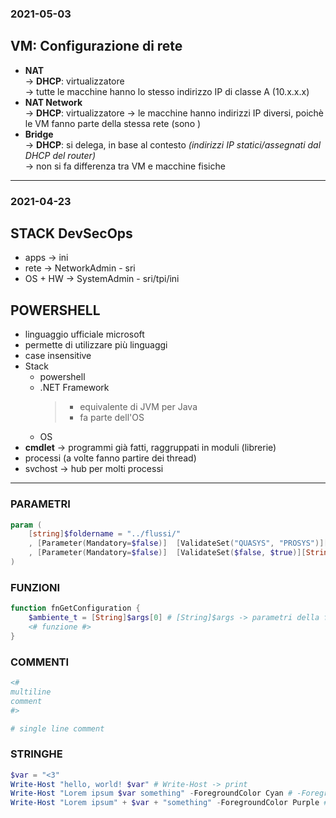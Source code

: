 ### 2021-05-03

## VM: Configurazione di rete

- **NAT**\
    -> **DHCP**: virtualizzatore\
    -> tutte le macchine hanno lo stesso indirizzo IP di classe A (10.x.x.x)
- **NAT Network**\
    -> **DHCP**: virtualizzatore
    -> le macchine hanno indirizzi IP diversi, poichè le VM fanno parte della stessa rete (sono )
- **Bridge**\
    -> **DHCP**: si delega, in base al contesto _(indirizzi IP statici/assegnati dal DHCP del router)_\
    -> non si fa differenza tra VM e macchine fisiche

---

### 2021-04-23

## STACK DevSecOps

- apps -> ini
- rete -> NetworkAdmin - sri
- OS + HW -> SystemAdmin - sri/tpi/ini

## POWERSHELL
- linguaggio ufficiale microsoft
- permette di utilizzare più linguaggi
- case insensitive
- Stack
    - powershell
    - .NET Framework 
        > - equivalente di JVM per Java
        > - fa parte dell'OS
    - OS
- **cmdlet** -> programmi già fatti, raggruppati in moduli (librerie)
- processi (a volte fanno partire dei thread)
- svchost -> hub per molti processi

---

### PARAMETRI
```powershell
param (
    [string]$foldername = "../flussi/"
    , [Parameter(Mandatory=$false)]  [ValidateSet("QUASYS", "PROSYS")][String]$ambiente = "QUASYS"
    , [Parameter(Mandatory=$false)]  [ValidateSet($false, $true)][String]$boolexesql = $false
)
```

### FUNZIONI
```powershell
function fnGetConfiguration {
    $ambiente_t = [String]$args[0] # [String]$args -> parametri della funzione
    <# funzione #>
}
```

### COMMENTI
```powershell
<#
multiline
comment
#>

# single line comment
```

### STRINGHE

```powershell
$var = "<3"
Write-Host "hello, world! $var" # Write-Host -> print
Write-Host "Lorem ipsum $var something" -ForegroundColor Cyan # -ForegroundColor Cyan  -> colored text omg cool!!!
Write-Host "Lorem ipsum" + $var + "something" -ForegroundColor Purple # another concat method in case you didn't want to use the first one
```